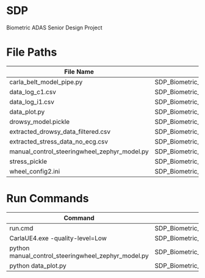 # SDP
Biometric ADAS Senior Design Project

# File Paths
| File Name | Path |
| --------- | ---- |
| carla_belt_model_pipe.py | SDP_Biometric_ADAS_CARLA_0.9.14\WindowsNoEditor\PythonAPI\examples\App_Zephyr_main |
| data_log_c1.csv | SDP_Biometric_ADAS_CARLA_0.9.14\WindowsNoEditor\PythonAPI\examples |
| data_log_i1.csv | SDP_Biometric_ADAS_CARLA_0.9.14\WindowsNoEditor\PythonAPI\examples |
| data_plot.py | SDP_Biometric_ADAS_CARLA_0.9.14\WindowsNoEditor\PythonAPI\examples |
| drowsy_model.pickle | SDP_Biometric_ADAS_CARLA_0.9.14\WindowsNoEditor\PythonAPI\examples\App_Zephyr_main |
| extracted_drowsy_data_filtered.csv | SDP_Biometric_ADAS_CARLA_0.9.14\WindowsNoEditor\PythonAPI\examples\App_Zephyr_main |
| extracted_stress_data_no_ecg.csv | SDP_Biometric_ADAS_CARLA_0.9.14\WindowsNoEditor\PythonAPI\examples\App_Zephyr_main |
| manual_control_steeringwheel_zephyr_model.py | SDP_Biometric_ADAS_CARLA_0.9.14\WindowsNoEditor\PythonAPI\examples |
| stress_pickle | SDP_Biometric_ADAS_CARLA_0.9.14\WindowsNoEditor\PythonAPI\examples\App_Zephyr_main |
| wheel_config2.ini | SDP_Biometric_ADAS_CARLA_0.9.14\WindowsNoEditor\Plugins\telecarla\telecarla_manual_control\config |

# Run Commands
| Command | Path |
| ------- | ---- |
| run.cmd | SDP_Biometric_ADAS_CARLA_0.9.14\WindowsNoEditor\PythonAPI\examples\App_Zephyr_main |
| CarlaUE4.exe -quality-level=Low | SDP_Biometric_ADAS_CARLA_0.9.14\WindowsNoEditor |
| python manual_control_steeringwheel_zephyr_model.py | SDP_Biometric_ADAS_CARLA_0.9.14\WindowsNoEditor\PythonAPI\examples |
| python data_plot.py | SDP_Biometric_ADAS_CARLA_0.9.14\WindowsNoEditor\PythonAPI\examples |
